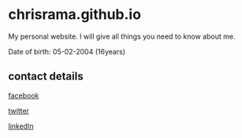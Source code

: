# chrisrama.github.io
My personal website. I will give all things you need to know about me.

Date of birth: 05-02-2004 (16years)

contact details
-
[facebook](https://www.facebook.com/chris.rama.798)

[twitter](https://www.twitter.com/Chrisrama6?s=09)

[linkedIn](https://www.lInkedin.com/in/christian-ramazani-aa3887183)


